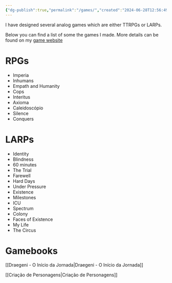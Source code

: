 ```yaml
---
{"dg-publish":true,"permalink":"/games/","created":"2024-06-28T12:56:49.000-04:00","updated":"2024-12-28T17:46:23.022-05:00"}
---
```



I have designed several analog games which are either TTRPGs or LARPs.

Below you can find a list of some the games I made. More details can be found on my [game website](https://jonnyjogos.wordpress.com/jogos-larp/)

# RPGs

- Imperia
- Inhumans
- Empath and Humanity
- Cops
- Interitus
- Axioma
- Caleidoscópio
- Silence
- Conquers

# LARPs

- Identity
- Blindness
- 60 minutes
- The Trial
- Farewell
- Hard Days
- Under Pressure
- Existence
- Milestones
- ICU
- Spectrum
- Colony
- Faces of Existence
- My Life
- The Circus

# Gamebooks

[[Draegeni - O Início da Jornada\|Draegeni - O Início da Jornada]]

[[Criação de Personagens\|Criação de Personagens]]
